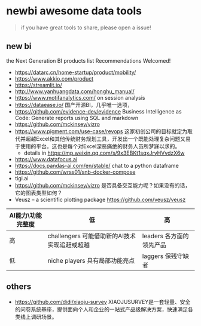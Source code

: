 # newbi awesome data tools
> if you have great tools to share, please open a issue!

## new bi
the Next Generation BI products list
Recommendations Welcomed!

- https://datarc.cn/home-startup/product/mobility/
- https://www.akkio.com/product
- https://streamlit.io/
- http://www.yanhuangdata.com/honghu_manual/ 
- https://www.motifanalytics.com/ on session analysis
- https://dataease.io/ 国产开源BI，几乎唯一选项，
- https://github.com/evidence-dev/evidence Business Intelligence as Code: Generate reports using SQL and markdown
- https://github.com/mckinsey/vizro
- https://www.pigment.com/use-case/revops 这家初创公司的目标就定为取代并超越Excel和其他传统财务规划工具，开发出一个既能处理复杂问题又易于使用的平台。这也是每个对Excel深恶痛绝的财务人员所梦寐以求的。
  - details in https://mp.weixin.qq.com/s/9x3EBKt1sqxJryHVvdzX6w
- https://www.datafocus.ai
- https://docs.pandas-ai.com/en/stable/ chat to a python dataframe 
- https://github.com/wrss01/snb-docker-compose
- tigi.ai
- https://github.com/mckinsey/vizro 是否具备交互能力呢？如果没有的话，它的图表类型如何？
- Veusz – a scientific plotting package https://github.com/veusz/veusz


| AI能力\功能完整度| 低 | 高 |
| --- | --- | --- |
| 高 | challengers 可能借助新的AI技术实现追赶或超越 | leaders 各方面的领先产品 | 
| 低 | niche players 具有局部功能亮点 | laggers 保残守缺者 |


## others
- https://github.com/didi/xiaoju-survey XIAOJUSURVEY是一套轻量、安全的问卷系统基座，提供面向个人和企业的一站式产品级解决方案，快速满足各类线上调研场景。
